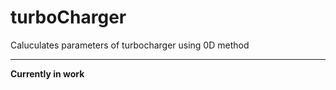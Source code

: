 # turboCharger
Caluculates parameters of turbocharger using 0D method

------
**Currently in work**


